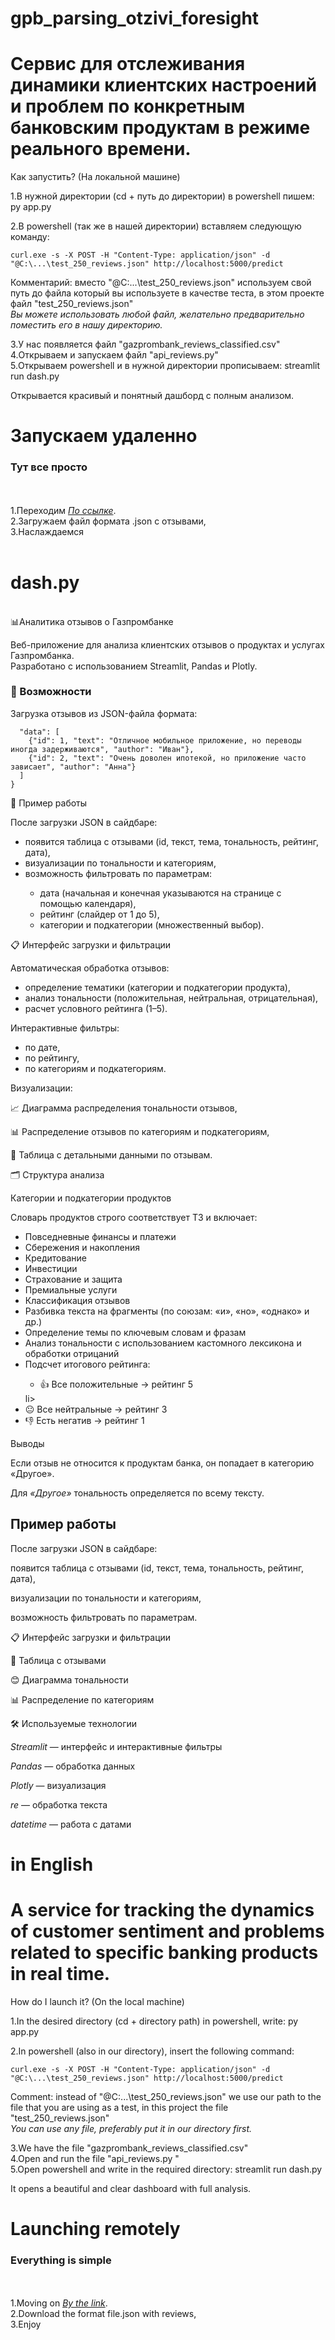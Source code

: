 # gpb_parsing_otzivi_foresight
<h1>Сервис для отслеживания динамики клиентских настроений и проблем по конкретным банковским продуктам в режиме реального времени.</h1>

Как запустить? (На локальной машине)

1.В нужной директории (cd + путь до директории) в powershell пишем: py app.py <br>

2.В powershell (так же в нашей директории) вставляем следующую команду:

```
curl.exe -s -X POST -H "Content-Type: application/json" -d "@C:\...\test_250_reviews.json" http://localhost:5000/predict
```

Комментарий: вместо "@C:\...\test_250_reviews.json" используем свой путь до файла который вы используете в качестве теста, в этом проекте файл "test_250_reviews.json"<br>
<em>Вы можете использовать любой файл, желательно предварительно поместить его в нашу директорию.</em><br>

 3.У нас появляется файл "gazprombank_reviews_classified.csv"<br>
 4.Открываем и запускаем файл "api_reviews.py"<br>
 5.Открываем powershell и в нужной директории прописываем: streamlit run dash.py<br>
 
Открывается красивый и понятный дашборд с полным анализом. <br>

<h1>Запускаем удаленно</h1> 

**<h3>Тут все просто</h3>** <br>
<br>1.Переходим *[По ссылке](https://gpbparsingotziviforesight-wgf4rxgq65hm6pbuqb4cad.streamlit.app/)*. <br>
2.Загружаем файл формата .json с отзывами, <br>
3.Наслаждаемся <br>
<br>
<h1>dash.py</h1>
<br>
📊Аналитика отзывов о Газпромбанке

Веб-приложение для анализа клиентских отзывов о продуктах и услугах Газпромбанка.<br>
Разработано с использованием Streamlit, Pandas и Plotly.<br>

<h3>🚀 Возможности</h3>

Загрузка отзывов из JSON-файла формата:<br>

```{
  "data": [
    {"id": 1, "text": "Отличное мобильное приложение, но переводы иногда задерживаются", "author": "Иван"},
    {"id": 2, "text": "Очень доволен ипотекой, но приложение часто зависает", "author": "Анна"}
  ]
}
```
📂 Пример работы

После загрузки JSON в сайдбаре:
<ul>
<li>появится таблица с отзывами (id, текст, тема, тональность, рейтинг, дата),</li>

<li>визуализации по тональности и категориям, </li>

<li>возможность фильтровать по параметрам: </li>
<ul>
<li>дата (начальная и конечная указываются на странице с помощью календаря),</li>

<li>рейтинг (слайдер от 1 до 5),</li>

<li>категории и подкатегории (множественный выбор).</li>
</ul>
</ul>

📋 Интерфейс загрузки и фильтрации

Автоматическая обработка отзывов:
<ul>

<li>определение тематики (категории и подкатегории продукта),</li>

<li>анализ тональности (положительная, нейтральная, отрицательная),</li>

<li>расчет условного рейтинга (1–5).</li>

</ul>

Интерактивные фильтры:
<ul>
 
<li>по дате,</li>

<li>по рейтингу,</li>

<li>по категориям и подкатегориям.</li>

</ul>
Визуализации:

📈 Диаграмма распределения тональности отзывов,

📊 Распределение отзывов по категориям и подкатегориям,

📝 Таблица с детальными данными по отзывам.

🗂 Структура анализа

Категории и подкатегории продуктов

Словарь продуктов строго соответствует ТЗ и включает:
<ul>
 
<li>Повседневные финансы и платежи</li>

<li>Сбережения и накопления</li>

<li>Кредитование</li>

<li>Инвестиции</li>

<li>Страхование и защита</li>

<li>Премиальные услуги</li>

<li>Классификация отзывов</li>

<li>Разбивка текста на фрагменты (по союзам: «и», «но», «однако» и др.)</li>

<li>Определение темы по ключевым словам и фразам</li>

<li>Анализ тональности с использованием кастомного лексикона и обработки отрицаний </li>

<li>Подсчет итогового рейтинга: </li>
<ul>
<li>👍 Все положительные → рейтинг 5</ul>li>

<li>😐 Все нейтральные → рейтинг 3</li>

<li>👎 Есть негатив → рейтинг 1</li>
</ul>
</ul>

Выводы

Если отзыв не относится к продуктам банка, он попадает в категорию «Другое».

Для *«Другое»* тональность определяется по всему тексту.<br>

<h2>Пример работы</h2>

После загрузки JSON в сайдбаре:

появится таблица с отзывами (id, текст, тема, тональность, рейтинг, дата),

визуализации по тональности и категориям,

возможность фильтровать по параметрам.

📋 Интерфейс загрузки и фильтрации

📝 Таблица с отзывами

😊 Диаграмма тональности

📊 Распределение по категориям

🛠 Используемые технологии

*Streamlit*
 — интерфейс и интерактивные фильтры

*Pandas*
 — обработка данных

*Plotly*
 — визуализация

*re*
 — обработка текста

*datetime*
 — работа с датами

<h1>in English</h1>
<h1>A service for tracking the dynamics of customer sentiment and problems related to specific banking products in real time.</h1>

How do I launch it? (On the local machine)

1.In the desired directory (cd + directory path) in powershell, write: py app.py <br>

2.In powershell (also in our directory), insert the following command:

```
curl.exe -s -X POST -H "Content-Type: application/json" -d "@C:\...\test_250_reviews.json" http://localhost:5000/predict
```

Comment: instead of "@C:\...\test_250_reviews.json" we use our path to the file that you are using as a test, in this project the file "test_250_reviews.json"<br>
<em>You can use any file, preferably put it in our directory first.</em><br>

 3.We have the file "gazprombank_reviews_classified.csv"<br>
 4.Open and run the file "api_reviews.py "<br>
 5.Open powershell and write in the required directory: streamlit run dash.py <br>
 
It opens a beautiful and clear dashboard with full analysis. <br>

<h1>Launching remotely</h1> 

**<h3>Everything is simple</h3>** <br>
<br> 1.Moving on *[By the link](https://gpbparsingotziviforesight-wgf4rxgq65hm6pbuqb4cad.streamlit.app/)*. <br>
2.Download the format file.json with reviews, <br>
3.Enjoy <br>
<br>
